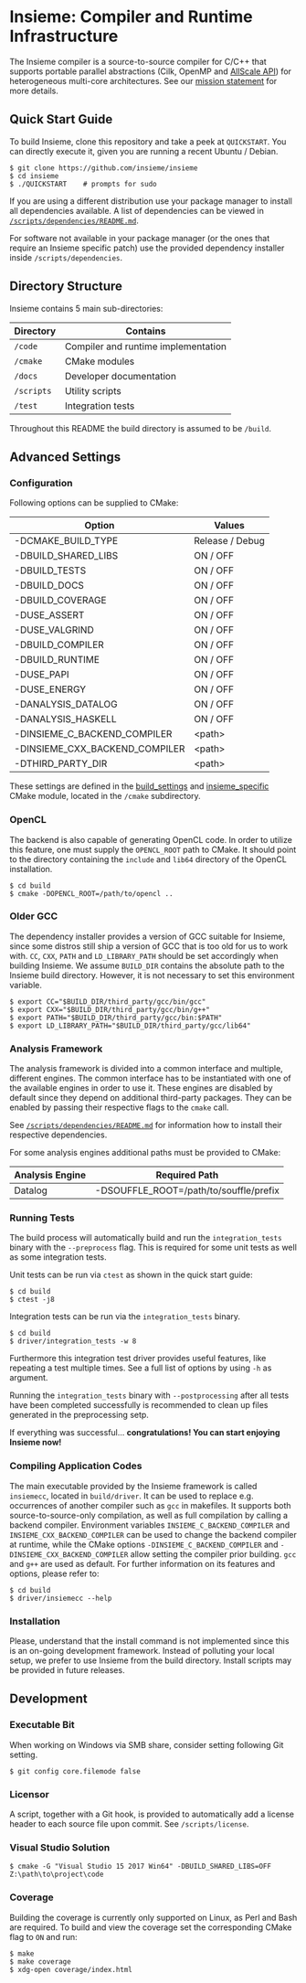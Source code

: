# Insieme: Compiler and Runtime Infrastructure

The Insieme compiler is a source-to-source compiler for C/C++ that supports
portable parallel abstractions (Cilk, OpenMP and [AllScale API]) for
heterogeneous multi-core architectures. See our [mission statement] for more
details.

[AllScale API]: <http://www.allscale.eu/>
[mission statement]: <http://insieme-compiler.org/mission.html>

## Quick Start Guide

To build Insieme, clone this repository and take a peek at `QUICKSTART`. You
can directly execute it, given you are running a recent Ubuntu / Debian.

    $ git clone https://github.com/insieme/insieme
    $ cd insieme
    $ ./QUICKSTART    # prompts for sudo

If you are using a different distribution use your package manager to install
all dependencies available. A list of dependencies can be viewed in
[`/scripts/dependencies/README.md`](scripts/dependencies/README.md).

For software not available in your package manager (or the ones that require an
Insieme specific patch) use the provided dependency installer inside
`/scripts/dependencies`.

## Directory Structure

Insieme contains 5 main sub-directories:

| Directory  | Contains                            |
| ---------- | ----------------------------------- |
| `/code`    | Compiler and runtime implementation |
| `/cmake`   | CMake modules                       |
| `/docs`    | Developer documentation             |
| `/scripts` | Utility scripts                     |
| `/test`    | Integration tests                   |

Throughout this README the build directory is assumed to be `/build`.

## Advanced Settings

### Configuration

Following options can be supplied to CMake:

| Option                         | Values          |
| ------------------------------ | --------------- |
| -DCMAKE_BUILD_TYPE             | Release / Debug |
| -DBUILD_SHARED_LIBS            | ON / OFF        |
| -DBUILD_TESTS                  | ON / OFF        |
| -DBUILD_DOCS                   | ON / OFF        |
| -DBUILD_COVERAGE               | ON / OFF        |
| -DUSE_ASSERT                   | ON / OFF        |
| -DUSE_VALGRIND                 | ON / OFF        |
| -DBUILD_COMPILER               | ON / OFF        |
| -DBUILD_RUNTIME                | ON / OFF        |
| -DUSE_PAPI                     | ON / OFF        |
| -DUSE_ENERGY                   | ON / OFF        |
| -DANALYSIS_DATALOG             | ON / OFF        |
| -DANALYSIS_HASKELL             | ON / OFF        |
| -DINSIEME_C_BACKEND_COMPILER   | \<path\>        |
| -DINSIEME_CXX_BACKEND_COMPILER | \<path\>        |
| -DTHIRD_PARTY_DIR              | \<path\>        |

These settings are defined in the [build_settings] and [insieme_specific] CMake
module, located in the `/cmake` subdirectory.

[build_settings]: <cmake/build_settings.cmake>
[insieme_specific]: <cmake/insieme_specific.cmake>

### OpenCL

The backend is also capable of generating OpenCL code. In order to utilize this
feature, one must supply the `OPENCL_ROOT` path to CMake. It should point to
the directory containing the `include` and `lib64` directory of the OpenCL
installation.

    $ cd build
    $ cmake -DOPENCL_ROOT=/path/to/opencl ..

### Older GCC

The dependency installer provides a version of GCC suitable for Insieme, since
some distros still ship a version of GCC that is too old for us to work with.
`CC`, `CXX`, `PATH` and `LD_LIBRARY_PATH` should be set accordingly when
building Insieme. We assume `BUILD_DIR` contains the absolute path to the
Insieme build directory. However, it is not necessary to set this environment
variable.

    $ export CC="$BUILD_DIR/third_party/gcc/bin/gcc"
    $ export CXX="$BUILD_DIR/third_party/gcc/bin/g++"
    $ export PATH="$BUILD_DIR/third_party/gcc/bin:$PATH"
    $ export LD_LIBRARY_PATH="$BUILD_DIR/third_party/gcc/lib64"

### Analysis Framework

The analysis framework is divided into a common interface and multiple,
different engines. The common interface has to be instantiated with one of the
available engines in order to use it. These engines are disabled by default
since they depend on additional third-party packages. They can be enabled by
passing their respective flags to the `cmake` call.

See [`/scripts/dependencies/README.md`](scripts/dependencies/README.md) for
information how to install their respective dependencies.

For some analysis engines additional paths must be provided to CMake:

| Analysis Engine | Required Path                                              |
| --------------- | ---------------------------------------------------------- |
| Datalog         | -DSOUFFLE_ROOT=/path/to/souffle/prefix                     |

### Running Tests

The build process will automatically build and run the `integration_tests`
binary with the `--preprocess` flag. This is required for some unit tests as
well as some integration tests.

Unit tests can be run via `ctest` as shown in the quick start guide:

    $ cd build
    $ ctest -j8

Integration tests can be run via the `integration_tests` binary.

    $ cd build
    $ driver/integration_tests -w 8

Furthermore this integration test driver provides useful features, like
repeating a test multiple times. See a full list of options by using `-h` as
argument.

Running the `integration_tests` binary with `--postprocessing` after all tests
have been completed successfully is recommended to clean up files generated in
the preprocessing setp.

If everything was successful...
**congratulations! You can start enjoying Insieme now!**

### Compiling Application Codes

The main executable provided by the Insieme framework is called `insiemecc`,
located in `build/driver`. It can be used to replace e.g. occurrences of
another compiler such as `gcc` in makefiles. It supports both
source-to-source-only compilation, as well as full compilation by calling a
backend compiler.  Environment variables `INSIEME_C_BACKEND_COMPILER` and
`INSIEME_CXX_BACKEND_COMPILER` can be used to change the backend compiler at
runtime, while the CMake options `-DINSIEME_C_BACKEND_COMPILER` and
`-DINSIEME_CXX_BACKEND_COMPILER` allow setting the compiler prior building.
`gcc` and `g++` are used as default. For further information on its features
and options, please refer to:

    $ cd build
    $ driver/insiemecc --help

### Installation

Please, understand that the install command is not implemented since this is an
on-going development framework. Instead of polluting your local setup, we
prefer to use Insieme from the build directory. Install scripts may be provided
in future releases.

## Development

### Executable Bit

When working on Windows via SMB share, consider setting following Git setting.

    $ git config core.filemode false

### Licensor

A script, together with a Git hook, is provided to automatically add a license
header to each source file upon commit. See `/scripts/license`.

### Visual Studio Solution

    $ cmake -G "Visual Studio 15 2017 Win64" -DBUILD_SHARED_LIBS=OFF Z:\path\to\project\code

### Coverage

Building the coverage is currently only supported on Linux, as Perl and Bash
are required. To build and view the coverage set the corresponding CMake flag
to `ON` and run:

    $ make
    $ make coverage
    $ xdg-open coverage/index.html
